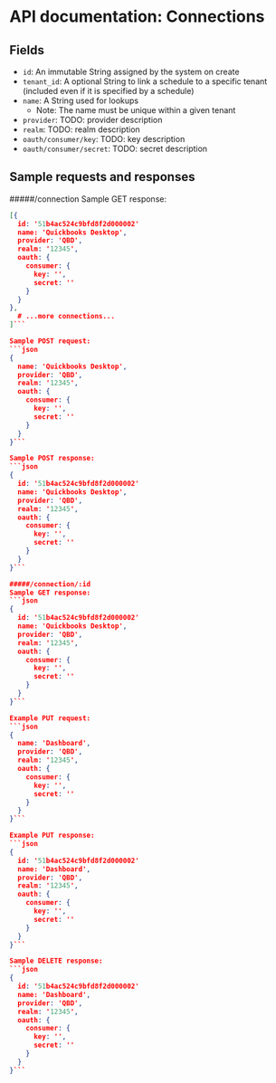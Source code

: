 # API documentation: Connections

## Fields

* `id`: An immutable String assigned by the system on create
* `tenant_id`: A optional String to link a schedule to a specific tenant (included even if it is specified by a schedule)
* `name`: A String used for lookups
    * Note: The name must be unique within a given tenant
* `provider`: TODO: provider description
* `realm`: TODO: realm description
* `oauth/consumer/key`: TODO: key description
* `oauth/consumer/secret`: TODO: secret description

## Sample requests and responses
#####/connection
Sample GET response:
```json
[{
  id: '51b4ac524c9bfd8f2d000002'
  name: 'Quickbooks Desktop',
  provider: 'QBD',
  realm: '12345',
  oauth: {
    consumer: {
      key: '',
      secret: ''
    }
  }
},
  # ...more connections...
]```

Sample POST request:
```json
{
  name: 'Quickbooks Desktop',
  provider: 'QBD',
  realm: '12345',
  oauth: {
    consumer: {
      key: '',
      secret: ''
    }
  }
}```

Sample POST response:
```json
{
  id: '51b4ac524c9bfd8f2d000002'
  name: 'Quickbooks Desktop',
  provider: 'QBD',
  realm: '12345',
  oauth: {
    consumer: {
      key: '',
      secret: ''
    }
  }
}```

#####/connection/:id
Sample GET response:
```json
{
  id: '51b4ac524c9bfd8f2d000002'
  name: 'Quickbooks Desktop',
  provider: 'QBD',
  realm: '12345',
  oauth: {
    consumer: {
      key: '',
      secret: ''
    }
  }
}```

Example PUT request:
```json
{
  name: 'Dashboard',
  provider: 'QBD',
  realm: '12345',
  oauth: {
    consumer: {
      key: '',
      secret: ''
    }
  }
}```

Example PUT response:
```json
{
  id: '51b4ac524c9bfd8f2d000002'
  name: 'Dashboard',
  provider: 'QBD',
  realm: '12345',
  oauth: {
    consumer: {
      key: '',
      secret: ''
    }
  }
}```

Sample DELETE response:
```json
{
  id: '51b4ac524c9bfd8f2d000002'
  name: 'Dashboard',
  provider: 'QBD',
  realm: '12345',
  oauth: {
    consumer: {
      key: '',
      secret: ''
    }
  }
}```
